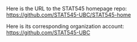 Here is the URL to the STAT545 homepage repo:
https://github.com/STAT545-UBC/STAT545-home

Here is its corresponding organization account:
https://github.com/STAT545-UBC
